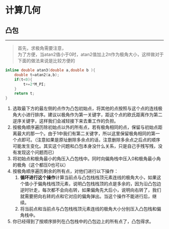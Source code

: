# 计算几何  
## 凸包  
***

> 首先，求极角需要注意，  
> 为了方便，当atan2值小于0时，atan2值加上2π作为极角大小，这样做对于下面的做法来说是比较方便的  

```c++  
inline double atan3(double a,double b ){
    double t=atan2(a,b);
    if(t<0){
        t+=2*M_PI;
    }
    return t;
}
```

1. 选取最下方的最左侧的点作为凸包初始点，将其他的点按照与这个点的连线极角大小进行排序。建议以极角作为第一关键字，距这个点的欧氏距离作为第二逆序关键字，这样我们会减轻接下来去重工作的负担。  
2. 按极角顺序遍历除初始点以外的所有点，若有极角相同的点，保留与初始点距离最大的那一个。由于1中我们有第二关键字，所以这里保留极角相同的第一个点即可。（注意如果是原址删除多余点的话，注意删除多余点之后点的顺序可能发生变化。其实这个问题和凸包本身没什么关系，只是自己手残写残，没有发现这个问题而已）  
3. 将初始点和极角最小的角压入凸包栈中。同时向偏角栈中压入0和极角最小角的极角（这个都压0也可以）  
4. 按极角顺序遍历剩余的所有点，对他们进行以下操作：  
    1. **循环进行这个操作**计算当前点与凸包栈栈顶元素连线的极角大小，如果这个值小于偏角栈栈顶元素，说明凸包栈栈顶的点是多余的，因为沿凸包边逆时针走，每次都不会向右转，如果偏角先大后小，说明向右转了，我们就需要把向右转的点和它对应的偏角弹出。当这个操作不能进行后，继续。  
    2. 将当前点和当前点与凸包栈栈顶元素连线的极角大小分别压入凸包栈和偏角栈中。  
5. 你已经得到了按顺序排列在凸包栈中的凸包边上的所有点了，凸包得求。  